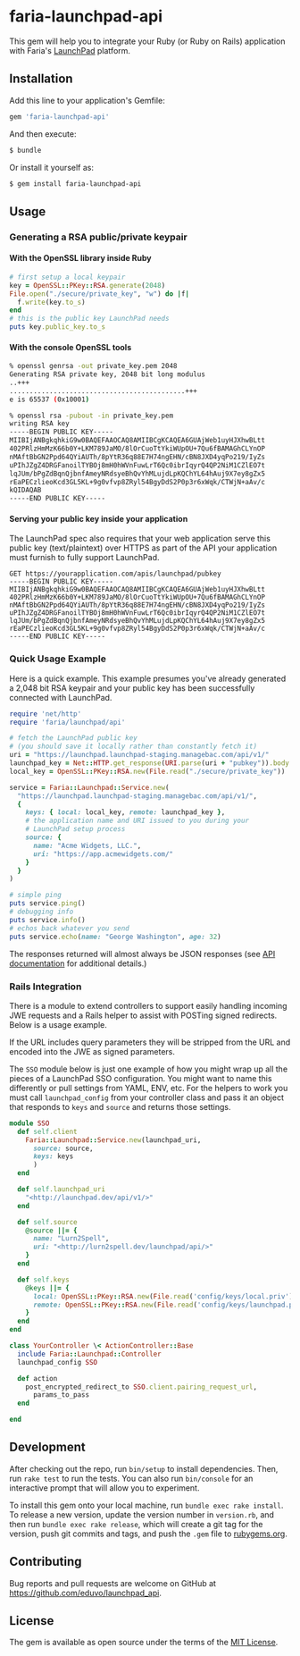 # faria-launchpad-api

This gem will help you to integrate your Ruby (or Ruby on Rails) application with Faria's [LaunchPad](https://dev.faria.co/launchpad/) platform.

## Installation

Add this line to your application's Gemfile:

```ruby
gem 'faria-launchpad-api'
```

And then execute:

```bash
$ bundle
```

Or install it yourself as:

```bash
$ gem install faria-launchpad-api
```

## Usage

### Generating a RSA public/private keypair

#### With the OpenSSL library inside Ruby

```ruby
# first setup a local keypair
key = OpenSSL::PKey::RSA.generate(2048)
File.open("./secure/private_key", "w") do |f|
  f.write(key.to_s)
end
# this is the public key LaunchPad needs
puts key.public_key.to_s
```

#### With the console OpenSSL tools

```bash
% openssl genrsa -out private_key.pem 2048
Generating RSA private key, 2048 bit long modulus
..+++
............................................+++
e is 65537 (0x10001)

% openssl rsa -pubout -in private_key.pem
writing RSA key
-----BEGIN PUBLIC KEY-----
MIIBIjANBgkqhkiG9w0BAQEFAAOCAQ8AMIIBCgKCAQEA6GUAjWeb1uyHJXhwBLtt
402PRlzHmMzK66b0Y+LKM789JaMO/8lOrCuoTtYkiWUpOU+7Qu6fBAMAGhCLYnOP
nMAftBbGN2Ppd64QYiAUTh/8pYtR36q88E7H74ngEHN/cBN8JXD4yqPo219/IyZs
uPIhJZgZ4DRGFanoilTYBOj8mH0hWVnFuwLrT6Qc0ibrIqyrQ4QP2NiM1CZlEO7t
lqJUm/bPgZdBqnQjbnfAmeyNRdsyeBhQvYhMLujdLpKQChYL64hAuj9X7ey8gZx5
rEaPECzlieoKcd3GL5KL+9g0vfvp8ZRyl54BgyDdS2P0p3r6xWqk/CTWjN+aAv/c
kQIDAQAB
-----END PUBLIC KEY-----
```

#### Serving your public key inside your application

The LaunchPad spec also requires that your web application serve this public key (text/plaintext) over HTTPS as part of the API your application must furnish to fully support LaunchPad.

    GET https://yourapplication.com/apis/launchpad/pubkey
    -----BEGIN PUBLIC KEY-----
    MIIBIjANBgkqhkiG9w0BAQEFAAOCAQ8AMIIBCgKCAQEA6GUAjWeb1uyHJXhwBLtt
    402PRlzHmMzK66b0Y+LKM789JaMO/8lOrCuoTtYkiWUpOU+7Qu6fBAMAGhCLYnOP
    nMAftBbGN2Ppd64QYiAUTh/8pYtR36q88E7H74ngEHN/cBN8JXD4yqPo219/IyZs
    uPIhJZgZ4DRGFanoilTYBOj8mH0hWVnFuwLrT6Qc0ibrIqyrQ4QP2NiM1CZlEO7t
    lqJUm/bPgZdBqnQjbnfAmeyNRdsyeBhQvYhMLujdLpKQChYL64hAuj9X7ey8gZx5
    rEaPECzlieoKcd3GL5KL+9g0vfvp8ZRyl54BgyDdS2P0p3r6xWqk/CTWjN+aAv/c
    -----END PUBLIC KEY-----

### Quick Usage Example

Here is a quick example. This example presumes you've already generated a 2,048 bit RSA keypair and your public key has been successfully connected with LaunchPad.

```ruby
require 'net/http'
require 'faria/launchpad/api'

# fetch the LaunchPad public key
# (you should save it locally rather than constantly fetch it)
uri = "https://launchpad.launchpad-staging.managebac.com/api/v1/"
launchpad_key = Net::HTTP.get_response(URI.parse(uri + "pubkey")).body
local_key = OpenSSL::PKey::RSA.new(File.read("./secure/private_key"))

service = Faria::Launchpad::Service.new(
  "https://launchpad.launchpad-staging.managebac.com/api/v1/",
  {
    keys: { local: local_key, remote: launchpad_key },
    # the application name and URI issued to you during your
    # LaunchPad setup process
    source: {
      name: "Acme Widgets, LLC.",
      uri: "https://app.acmewidgets.com/"
    }
  }
)

# simple ping
puts service.ping()
# debugging info
puts service.info()
# echos back whatever you send
puts service.echo(name: "George Washington", age: 32)
```

The responses returned will almost always be JSON responses (see [API documentation](https://dev.faria.co/launchpad/) for additional details.)

### Rails Integration

There is a module to extend controllers to support easily handling incoming JWE requests and a Rails helper to assist with POSTing signed redirects.  Below is a usage example.

If the URL includes query parameters they will be stripped from the URL and encoded into the JWE as signed parameters.

The `SSO` module below is just one example of how you might wrap up all the pieces of a LaunchPad SSO configuration.  You might want to name this differently or pull settings from YAML, ENV, etc.  For the helpers to work you must call `launchpad_config` from your controller class and pass it an object that responds to `keys` and `source` and returns those settings.

```ruby
module SSO
  def self.client
    Faria::Launchpad::Service.new(launchpad_uri,
      source: source,
      keys: keys
      )
  end

  def self.launchpad_uri
    "<http://launchpad.dev/api/v1/>"
  end

  def self.source
    @source ||= {
      name: "Lurn2Spell",
      uri: "<http://lurn2spell.dev/launchpad/api/>"
    }
  end

  def self.keys
    @keys ||= {
      local: OpenSSL::PKey::RSA.new(File.read('config/keys/local.priv')),
      remote: OpenSSL::PKey::RSA.new(File.read('config/keys/launchpad.pub'))
    }
  end
end

class YourController \< ActionController::Base
  include Faria::Launchpad::Controller
  launchpad_config SSO

  def action
    post_encrypted_redirect_to SSO.client.pairing_request_url,
      params_to_pass
  end

end
```

## Development

After checking out the repo, run `bin/setup` to install dependencies. Then, run `rake test` to run the tests. You can also run `bin/console` for an interactive prompt that will allow you to experiment.

To install this gem onto your local machine, run `bundle exec rake install`. To release a new version, update the version number in `version.rb`, and then run `bundle exec rake release`, which will create a git tag for the version, push git commits and tags, and push the `.gem` file to [rubygems.org](https://rubygems.org).

## Contributing

Bug reports and pull requests are welcome on GitHub at <https://github.com/eduvo/launchpad_api>.

## License

The gem is available as open source under the terms of the [MIT License](http://opensource.org/licenses/MIT).
